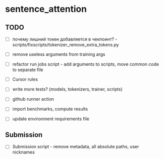 # sentence_attention

## TODO

- [ ] почему лишний токен добавляется в чекпоинт? - scripts/fixscripts/tokenizer_remove_extra_tokens.py
- [ ] remove useless arguments from training args
- [ ] refactor run jobs script - add arguments to scripts, move common code to separate file
- [ ] Cursor rules
- [ ] write more tests? (models, tokenizers, trainer, scripts)
- [ ] github runner action
- [ ] import benchmarks, compute results
- [ ] update environment requirements file


## Submission

- [ ] Submission script - remove metadata, all absolute paths, user nicknames